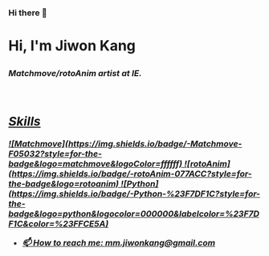 ### Hi there 👋

<h1> Hi, I'm Jiwon Kang


<p>
  <em>
    <h3>
      Matchmove/rotoAnim artist at IE.
      <a href=https://www.linkedin.com/in/matchmoverjiwonkang/
  </em>
</p>

<br />
<h2> Skills </h2>
![Matchmove](https://img.shields.io/badge/-Matchmove-F05032?style=for-the-badge&logo=matchmove&logoColor=ffffff)
![rotoAnim](https://img.shields.io/badge/-rotoAnim-077ACC?style=for-the-badge&logo=rotoanim)
![Python](https://img.shields.io/badge/-Python-%23F7DF1C?style=for-the-badge&logo=python&logocolor=000000&labelcolor=%23F7DF1C&color=%23FFCE5A)


- 📫 How to reach me: mm.jiwonkang@gmail.com

